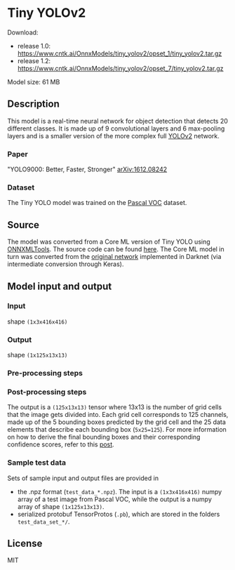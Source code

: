# Tiny YOLOv2

Download: 
- release 1.0: https://www.cntk.ai/OnnxModels/tiny_yolov2/opset_1/tiny_yolov2.tar.gz
- release 1.2: https://www.cntk.ai/OnnxModels/tiny_yolov2/opset_7/tiny_yolov2.tar.gz

Model size: 61 MB

## Description
This model is a real-time neural network for object detection that detects 20 different classes. It is made up of 9 convolutional layers and 6 max-pooling layers and is a smaller version of the more complex full [YOLOv2](https://pjreddie.com/darknet/yolov2/) network. 

### Paper
"YOLO9000: Better, Faster, Stronger" [arXiv:1612.08242](https://arxiv.org/pdf/1612.08242.pdf)

### Dataset
The Tiny YOLO model was trained on the [Pascal VOC](http://host.robots.ox.ac.uk/pascal/VOC/) dataset.

## Source
The model was converted from a Core ML version of Tiny YOLO using [ONNXMLTools](https://github.com/onnx/onnxmltools). The source code can be found [here](https://github.com/hollance/YOLO-CoreML-MPSNNGraph). The Core ML model in turn was converted from the [original network](https://pjreddie.com/darknet/yolov2/) implemented in Darknet (via intermediate conversion through Keras).

## Model input and output
### Input
shape `(1x3x416x416)`
### Output
shape `(1x125x13x13)`
### Pre-processing steps
### Post-processing steps
The output is a `(125x13x13)` tensor where 13x13 is the number of grid cells that the image gets divided into. Each grid cell corresponds to 125 channels, made up of the 5 bounding boxes predicted by the grid cell and the 25 data elements that describe each bounding box (`5x25=125`). For more information on how to derive the final bounding boxes and their corresponding confidence scores, refer to this [post](http://machinethink.net/blog/object-detection-with-yolo/).
### Sample test data
Sets of sample input and output files are provided in 
* the .npz format (`test_data_*.npz`). The input is a `(1x3x416x416)` numpy array of a test image from Pascal VOC, while the output is a numpy array of shape `(1x125x13x13)`.
* serialized protobuf TensorProtos (`.pb`), which are stored in the folders `test_data_set_*/`.

## License
MIT
